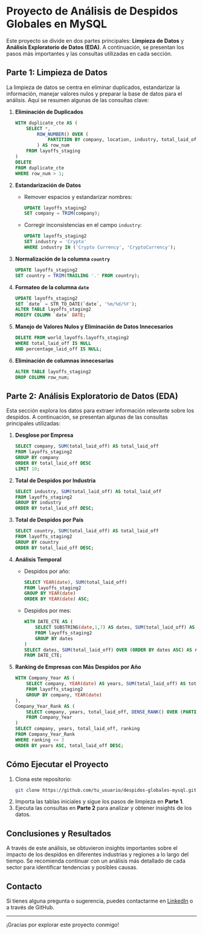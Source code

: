 
# Proyecto de Análisis de Despidos Globales en MySQL

Este proyecto se divide en dos partes principales: **Limpieza de Datos** y **Análisis Exploratorio de Datos (EDA)**. A continuación, se presentan los pasos más importantes y las consultas utilizadas en cada sección.

## Parte 1: Limpieza de Datos

La limpieza de datos se centra en eliminar duplicados, estandarizar la información, manejar valores nulos y preparar la base de datos para el análisis. Aquí se resumen algunas de las consultas clave:

1. **Eliminación de Duplicados**
   ```sql
   WITH duplicate_cte AS (
       SELECT *,
           ROW_NUMBER() OVER (
               PARTITION BY company, location, industry, total_laid_off, percentage_laid_off, `date`, stage, country, funds_raised_millions
           ) AS row_num
       FROM layoffs_staging
   )
   DELETE 
   FROM duplicate_cte
   WHERE row_num > 1;
   ```

2. **Estandarización de Datos**
   - Remover espacios y estandarizar nombres:
     ```sql
     UPDATE layoffs_staging2
     SET company = TRIM(company);
     ```

   - Corregir inconsistencias en el campo `industry`:
     ```sql
     UPDATE layoffs_staging2
     SET industry = 'Crypto'
     WHERE industry IN ('Crypto Currency', 'CryptoCurrency');
     ```

3. **Normalización de la columna `country`**
   ```sql
   UPDATE layoffs_staging2
   SET country = TRIM(TRAILING '.' FROM country);
   ```

4. **Formateo de la columna `date`**
   ```sql
   UPDATE layoffs_staging2
   SET `date` = STR_TO_DATE(`date`, '%m/%d/%Y');
   ALTER TABLE layoffs_staging2
   MODIFY COLUMN `date` DATE;
   ```

5. **Manejo de Valores Nulos y Eliminación de Datos Innecesarios**
   ```sql
   DELETE FROM world_layoffs.layoffs_staging2
   WHERE total_laid_off IS NULL
   AND percentage_laid_off IS NULL;
   ```

6. **Eliminación de columnas innecesarias**
   ```sql
   ALTER TABLE layoffs_staging2
   DROP COLUMN row_num;
   ```

## Parte 2: Análisis Exploratorio de Datos (EDA)

Esta sección explora los datos para extraer información relevante sobre los despidos. A continuación, se presentan algunas de las consultas principales utilizadas:

1. **Desglose por Empresa**
   ```sql
   SELECT company, SUM(total_laid_off) AS total_laid_off
   FROM layoffs_staging2
   GROUP BY company
   ORDER BY total_laid_off DESC
   LIMIT 10;
   ```

2. **Total de Despidos por Industria**
   ```sql
   SELECT industry, SUM(total_laid_off) AS total_laid_off
   FROM layoffs_staging2
   GROUP BY industry
   ORDER BY total_laid_off DESC;
   ```

3. **Total de Despidos por País**
   ```sql
   SELECT country, SUM(total_laid_off) AS total_laid_off
   FROM layoffs_staging2
   GROUP BY country
   ORDER BY total_laid_off DESC;
   ```

4. **Análisis Temporal**
   - Despidos por año:
     ```sql
     SELECT YEAR(date), SUM(total_laid_off)
     FROM layoffs_staging2
     GROUP BY YEAR(date)
     ORDER BY YEAR(date) ASC;
     ```

   - Despidos por mes:
     ```sql
     WITH DATE_CTE AS (
         SELECT SUBSTRING(date,1,7) AS dates, SUM(total_laid_off) AS total_laid_off
         FROM layoffs_staging2
         GROUP BY dates
     )
     SELECT dates, SUM(total_laid_off) OVER (ORDER BY dates ASC) AS rolling_total_layoffs
     FROM DATE_CTE;
     ```

5. **Ranking de Empresas con Más Despidos por Año**
   ```sql
   WITH Company_Year AS (
       SELECT company, YEAR(date) AS years, SUM(total_laid_off) AS total_laid_off
       FROM layoffs_staging2
       GROUP BY company, YEAR(date)
   ),
   Company_Year_Rank AS (
       SELECT company, years, total_laid_off, DENSE_RANK() OVER (PARTITION BY years ORDER BY total_laid_off DESC) AS ranking
       FROM Company_Year
   )
   SELECT company, years, total_laid_off, ranking
   FROM Company_Year_Rank
   WHERE ranking <= 3
   ORDER BY years ASC, total_laid_off DESC;
   ```

## Cómo Ejecutar el Proyecto

1. Clona este repositorio:
   ```bash
   git clone https://github.com/tu_usuario/despidos-globales-mysql.git
   ```
2. Importa las tablas iniciales y sigue los pasos de limpieza en **Parte 1**.
3. Ejecuta las consultas en **Parte 2** para analizar y obtener insights de los datos.

## Conclusiones y Resultados

A través de este análisis, se obtuvieron insights importantes sobre el impacto de los despidos en diferentes industrias y regiones a lo largo del tiempo. Se recomienda continuar con un análisis más detallado de cada sector para identificar tendencias y posibles causas.

## Contacto

Si tienes alguna pregunta o sugerencia, puedes contactarme en [LinkedIn](https://www.linkedin.com/in/tu-perfil) o a través de GitHub.

---

¡Gracias por explorar este proyecto conmigo!
